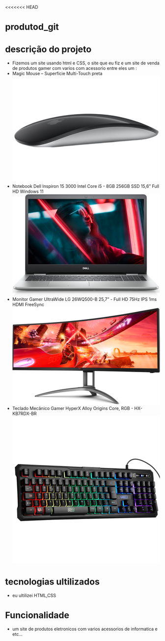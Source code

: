 <<<<<<< HEAD
#  <h1 aling="center">produtod_git</h1>

# descrição do projeto
* Fizemos um site usando html e CSS, o site que eu fiz e um site de venda de produtos gamer com varios com acessorio entre eles um :
* Magic Mouse – Superfície Multi-Touch preta
![tela do sistema](imgs/appleMagicMouse.png)
* Notebook Dell Inspiron 15 3000 Intel Core i5 - 8GB 256GB SSD 15,6” Full HD Windows 11
![tela do sistema](imgs/dell_inspiron_5402.png)
* Monitor Gamer UltraWide LG 26WQ500-B 25,7” - Full HD 75Hz IPS 1ms HDMI FreeSync
![tela do sistema](imgs/monitor.png)
* Teclado Mecânico Gamer HyperX Alloy Origins Core, RGB - HX-KB7RDX-BR
![tela do sistema](imgs/teclado-gamer.jpg)

# tecnologias ultilizados
* eu ultilizei HTML,CSS

# Funcionalidade 
 
 * um site de produtos eletronicos com varios acessorios de informatica e etc... 


